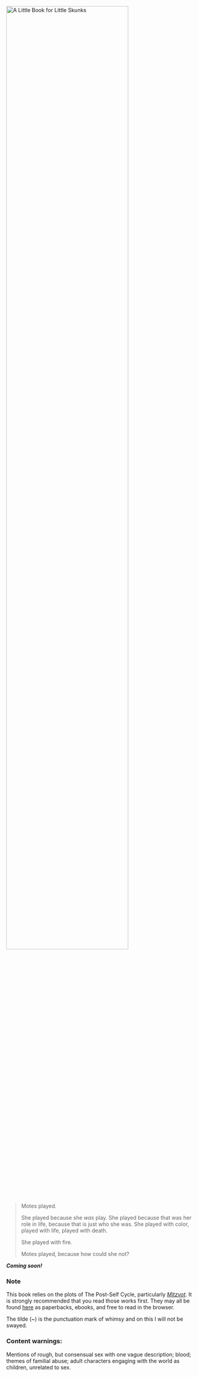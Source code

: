 ---
---

<style>
img {
    margin: 2rem auto !important;
    width: 80% !important;
}
</style>

![A Little Book for Little Skunks](/littlebook.png)

> Motes played.
> 
> She played because she *was* play. She played because that was her role in life, because that is just who she was. She played with color, played with life, played with death.
> 
> She played with fire.
> 
> Motes played, because how could she not?

***Coming soon!***

### Note

This book relies on the plots of The Post-Self Cycle, particularly [*Mitzvot*](https://mitzvot.post-self.ink). It is strongly recommended that you read those works first. They may all be found [here](https://post-self.ink/cycle) as paperbacks, ebooks, and free to read in the browser.

The tilde (~) is the punctuation mark of whimsy and on this I will not be swayed.

### Content warnings:

Mentions of rough, but consensual sex with one vague description; blood; themes of familial abuse; adult characters engaging with the world as children, unrelated to sex.
